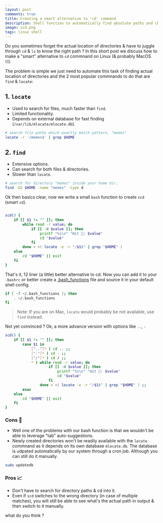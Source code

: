 ```yaml
---
layout: post
comments: true
title: Creating a smart alternative to 'cd' command
description: Shell function to automatically find absolute paths and change directories
image: scd.png
tags: linux shell
---
```


Do you sometimes forget the actual location of directories & have to juggle through `cd` & `ls` to know the right path ?
In this short post we discuss how to make a "smart" alternative to `cd` commnand on Linux (& probably MacOS 🙄).

The problem is simple we just need to automate this task of finding actual location of directories and the 2 most popular commnands to do that are `find` & `locate`:

## 1. `locate`

- Used to search for files, much faster than `find`.
- Limited functionality.
- Depends on external database for fast finding (`/var/lib/mlocate/mlocate.db`).
```bash
# search file paths which exactly match pattern, "memes"
locate -r '/memes$' | grep $HOME
```

## 2. `find`

- Extensive options.
- Can search for both files & directories.
- Slower than `locate`.
```bash
# search for directory "memes" inside your home dir.
find -O2 $HOME -name "memes" -type d
```

Ok then basics clear, now we write a small `bash` function to create `scd` (smart `cd`).

```bash

scd() {
    if [[ $1 != "" ]]; then
        while read -r value; do
            if [[ -d $value ]]; then
                printf "%s\n" "Hit 🎯: $value"
                cd "$value"
            fi
        done < <( locate -e -r "/$1$" | grep "$HOME" )
    else
        cd "$HOME" || exit
    fi
}

```

That's it, 12 liner (a little) better alternative to cd.
Now you can add it to your `.bashrc` or better create a <a href="https://github.com/Bhupesh-V/.Varshney/blob/master/.bash_functions"><span class="mark">.bash_functions</span></a> file and source it in your default shell config.

```bash
if [ -f ~/.bash_functions ]; then
    . ~/.bash_functions
fi
```

> Note: If you are on Mac, `locate` would probably be not available, use `find` instead.

Not yet convinced ?
Ok, a more advance version with options like `..`, `-`

```bash
scd() {
    if [[ $1 != "" ]]; then
        case $1 in
            [".."]* ) cd .. ;;
            ["-"]* ) cd - ;;
            ["/"]* ) cd / ;;
            * ) while read -r value; do
                    if [[ -d $value ]]; then
                        printf "%s\n" "Hit 🎯: $value"
                        cd "$value"
                    fi
                done < <( locate -e -r "/$1$" | grep "$HOME" ) ;;
        esac
    else
        cd "$HOME" || exit
    fi
}
```

### Cons 😤

- Well one of the problems with our bash function is that we wouldn't be able to leverage "tab" auto-suggestions.
- Newly created directories won't be readily available with the `locate` commnand as it depends on its own database `mlocate.db`. The database is udpated automatically by our system through a cron job. Although you can still do it manually.
```bash
sudo updatedb
```

### Pros 📈

- Don't have to search for directory paths & cd into it.
- Even if `scd` switches to the wrong directory (in case of multiple matches), you will still be able to see what's the actual path in output & then switch to it manually.


what do you think ?